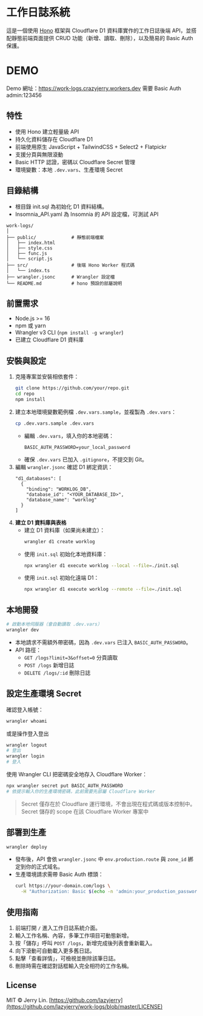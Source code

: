 # 工作日誌系統

這是一個使用 [Hono](https://hono.dev/) 框架與 Cloudflare D1 資料庫實作的工作日誌後端 API，並搭配靜態前端頁面提供 CRUD 功能（新增、讀取、刪除），以及簡易的 Basic Auth 保護。

# DEMO

Demo 網址：https://work-logs.crazyjerry.workers.dev
需要 Basic Auth admin:123456

## 特性

- 使用 Hono 建立輕量級 API
- 持久化資料儲存在 Cloudflare D1
- 前端使用原生 JavaScript + TailwindCSS + Select2 + Flatpickr
- 支援分頁與無限滾動
- Basic HTTP 認證，密碼以 Cloudflare Secret 管理
- 環境變數：本地 `.dev.vars`、生產環境 Secret

## 目錄結構

- 根目錄 init.sql 為初始化 D1 資料結構。
- Insomnia_API.yaml 為 Insomnia 的 API 設定檔，可測試 API

```
work-logs/
│
├── public/             # 靜態前端檔案
│   ├── index.html
│   ├── style.css
│   ├── func.js
│   └── script.js
├── src/                # 後端 Hono Worker 程式碼
│   └── index.ts
├── wrangler.jsonc      # Wrangler 設定檔
└── README.md           # hono 預設的部屬說明
```

## 前置需求

- Node.js >= 16
- npm 或 yarn
- Wrangler v3 CLI (`npm install -g wrangler`)
- 已建立 Cloudflare D1 資料庫

## 安裝與設定

1. 克隆專案並安裝相依套件：
   ```bash
   git clone https://github.com/your/repo.git
   cd repo
   npm install
   ```
2. 建立本地環境變數範例檔 `.dev.vars.sample`，並複製為 `.dev.vars`：
   ```bash
   cp .dev.vars.sample .dev.vars
   ```
   - 編輯 `.dev.vars`，填入你的本地密碼：
     ```text
     BASIC_AUTH_PASSWORD=your_local_password
     ```
   - 確保 `.dev.vars` 已加入 `.gitignore`，不提交到 Git。
3. 編輯 `wrangler.jsonc` 確認 D1 綁定資訊：
   ```jsonc
   "d1_databases": [
     {
       "binding": "WORKLOG_DB",
       "database_id": "<YOUR_DATABASE_ID>",
       "database_name": "worklog"
     }
   ]
   ```
4. **建立 D1 資料庫與表格**
   - 建立 D1 資料庫（如果尚未建立）：
     ```bash
     wrangler d1 create worklog
     ```
   - 使用 `init.sql` 初始化本地資料庫：
     ```bash
     npx wrangler d1 execute worklog --local --file=./init.sql
     ```
   - 使用 `init.sql` 初始化遠端 D1：
     ```bash
     npx wrangler d1 execute worklog --remote --file=./init.sql
     ```

## 本地開發

```bash
# 啟動本地伺服器（會自動讀取 .dev.vars）
wrangler dev
```

- 本地請求不需額外帶密碼，因為 `.dev.vars` 已注入 `BASIC_AUTH_PASSWORD`。
- API 路徑：
  - `GET /logs?limit=3&offset=0` 分頁讀取
  - `POST /logs` 新增日誌
  - `DELETE /logs/:id` 刪除日誌

## 設定生產環境 Secret

確認登入帳號：

```bash
wrangler whoami
```

或是操作登入登出

```bash
wrangler logout
# 登出
wrangler login
# 登入
```

使用 Wrangler CLI 把密碼安全地存入 Cloudflare Worker：

```bash
npx wrangler secret put BASIC_AUTH_PASSWORD
# 依提示輸入你的生產環境密碼，此前需要先部屬 Cloudflare Worker
```

> Secret 僅存在於 Cloudflare 運行環境，不會出現在程式碼或版本控制中。
> Secret 儲存的 scope 在該 Cloudflare Worker 專案中

## 部署到生產

```bash
wrangler deploy
```

- 發布後，API 會依 `wrangler.jsonc` 中 `env.production.route` 與 `zone_id` 綁定到你的正式域名。
- 生產環境請求需帶 Basic Auth 標頭：
  ```bash
  curl https://your-domain.com/logs \
    -H "Authorization: Basic $(echo -n 'admin:your_production_password' | base64)"
  ```

## 使用指南

1. 前端打開 `/` 進入工作日誌系統介面。
2. 輸入工作名稱、內容，多筆工作項目可動態新增。
3. 按「儲存」呼叫 `POST /logs`，新增完成後列表會重新載入。
4. 向下滾動可自動載入更多舊日誌。
5. 點擊「查看詳情」，可檢視並刪除該筆日誌。
6. 刪除時需在確認對話框輸入完全相符的工作名稱。

## License

MIT © Jerry Lin. [https://github.com/lazyjerry](https://github.com/lazyjerry/work-logs/blob/master/LICENSE)
